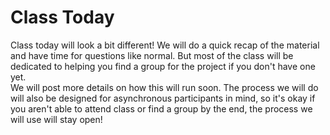 # Class Today
Class today will look a bit different! We will do a quick recap of the material and have time for questions like normal. But most of the class will be dedicated to helping you find a group for the project if you don't have one yet.  
We will post more details on how this will run soon. The process we will do will also be designed for asynchronous participants in mind, so it's okay if you aren't able to attend class or find a group by the end, the process we will use will stay open!  
 
